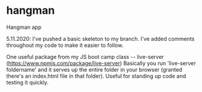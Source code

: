 # hangman
Hangman app

5.11.2020: I've pushed a basic skeleton to my branch. I've added comments throughout my code to make it easier to follow. 

One useful package from my JS boot camp class -- live-server (https://www.npmjs.com/package/live-server)
Basically you run 'live-server foldername' and it serves up the entire folder in your browser (granted there's an index.html file in that folder). Useful for standing up code and testing it quickly. 
